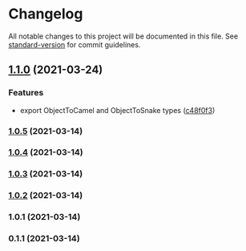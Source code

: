 # Changelog

All notable changes to this project will be documented in this file. See [standard-version](https://github.com/conventional-changelog/standard-version) for commit guidelines.

## [1.1.0](https://github.com/RossWilliams/ts-case-convert/compare/v1.0.5...v1.1.0) (2021-03-24)


### Features

* export ObjectToCamel and ObjectToSnake types ([c48f0f3](https://github.com/RossWilliams/ts-case-convert/commit/c48f0f3f2b87f6eef6afcd818fb03869b564494a))

### [1.0.5](https://github.com/RossWilliams/ts-case-convert/compare/v1.0.4...v1.0.5) (2021-03-14)

### [1.0.4](https://github.com/RossWilliams/ts-case-convert/compare/v1.0.3...v1.0.4) (2021-03-14)

### [1.0.3](https://github.com/RossWilliams/ts-case-convert/compare/v1.0.2...v1.0.3) (2021-03-14)

### [1.0.2](https://github.com/RossWilliams/ts-case-convert/compare/v1.0.1...v1.0.2) (2021-03-14)

### 1.0.1 (2021-03-14)

### 0.1.1 (2021-03-14)
